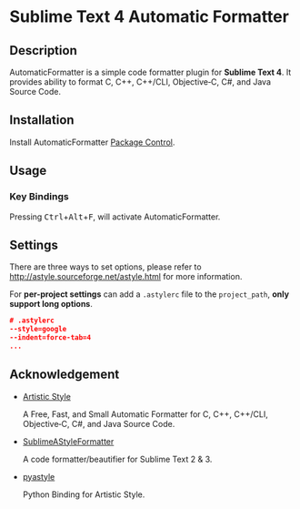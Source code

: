 # Sublime Text 4 Automatic Formatter

## Description

AutomaticFormatter is a simple code formatter plugin for **Sublime Text 4**.
It provides ability to format C, C++, C++/CLI, Objective‑C, C#, and Java Source Code.

## Installation

Install AutomaticFormatter [Package Control](https://packagecontrol.io/search/AutomaticFormatter).

## Usage

### Key Bindings

Pressing <kbd>Ctrl</kbd>+<kbd>Alt</kbd>+<kbd>F</kbd>, will activate AutomaticFormatter.

Settings
--------

There are three ways to set options, please refer to http://astyle.sourceforge.net/astyle.html for more information.

For **per-project settings** can add a `.astylerc` file to the `project_path`, **only support long options**.

```json
# .astylerc
--style=google
--indent=force-tab=4
...
```

Acknowledgement
-------

- [Artistic Style](http://astyle.sourceforge.net/)

  A Free, Fast, and Small Automatic Formatter for C, C++, C++/CLI, Objective‑C, C#, and Java Source Code.

- [SublimeAStyleFormatter](https://github.com/timonwong/SublimeAStyleFormatter)

  A code formatter/beautifier for Sublime Text 2 & 3.

- [pyastyle](https://github.com/MambaWong/pyastyle)

  Python Binding for Artistic Style.
